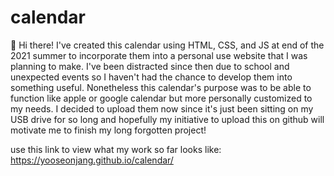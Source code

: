 # calendar
👋 Hi there!
I've created this calendar using HTML, CSS, and JS at end of the 2021 summer to incorporate them into a personal use website that I was planning to make.
I've been distracted since then due to school and unexpected events so I haven't had the chance to develop them into something useful. 
Nonetheless this calendar's purpose was to be able to function like apple or google calendar but more personally customized to my needs.
I decided to upload them now since it's just been sitting on my USB drive for so long and hopefully my initiative to upload this on github will motivate me to finish my long forgotten project!

use this link to view what my work so far looks like: https://yooseonjang.github.io/calendar/
